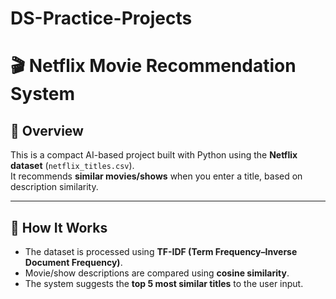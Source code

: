 # DS-Practice-Projects
# 🎬 Netflix Movie Recommendation System

## 📌 Overview
This is a compact AI-based project built with Python using the **Netflix dataset** (`netflix_titles.csv`).  
It recommends **similar movies/shows** when you enter a title, based on description similarity.

---

## 🚀 How It Works
- The dataset is processed using **TF-IDF (Term Frequency–Inverse Document Frequency)**.
- Movie/show descriptions are compared using **cosine similarity**.
- The system suggests the **top 5 most similar titles** to the user input.

